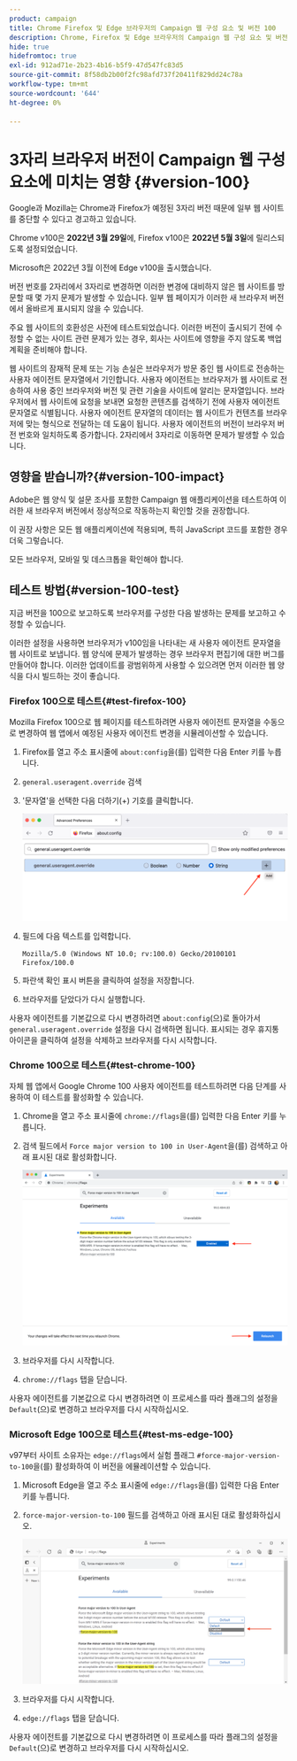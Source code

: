 ```yaml
---
product: campaign
title: Chrome Firefox 및 Edge 브라우저의 Campaign 웹 구성 요소 및 버전 100
description: Chrome, Firefox 및 Edge 브라우저의 Campaign 웹 구성 요소 및 버전 100
hide: true
hidefromtoc: true
exl-id: 912ad71e-2b23-4b16-b5f9-47d547fc83d5
source-git-commit: 8f58db2b00f2fc98afd737f20411f829dd24c78a
workflow-type: tm+mt
source-wordcount: '644'
ht-degree: 0%

---
```


# 3자리 브라우저 버전이 Campaign 웹 구성 요소에 미치는 영향 {#version-100}

Google과 Mozilla는 Chrome과 Firefox가 예정된 3자리 버전 때문에 일부 웹 사이트를 중단할 수 있다고 경고하고 있습니다.

Chrome v100은 **2022년 3월 29일**&#x200B;에, Firefox v100은 **2022년 5월 3일**&#x200B;에 릴리스되도록 설정되었습니다.

Microsoft은 2022년 3월 이전에 Edge v100을 출시했습니다.

버전 번호를 2자리에서 3자리로 변경하면 이러한 변경에 대비하지 않은 웹 사이트를 방문할 때 몇 가지 문제가 발생할 수 있습니다. 일부 웹 페이지가 이러한 새 브라우저 버전에서 올바르게 표시되지 않을 수 있습니다.

주요 웹 사이트의 호환성은 사전에 테스트되었습니다. 이러한 버전이 출시되기 전에 수정할 수 없는 사이트 관련 문제가 있는 경우, 회사는 사이트에 영향을 주지 않도록 백업 계획을 준비해야 합니다.

웹 사이트의 잠재적 문제 또는 기능 손실은 브라우저가 방문 중인 웹 사이트로 전송하는 사용자 에이전트 문자열에서 기인합니다. 사용자 에이전트는 브라우저가 웹 사이트로 전송하여 사용 중인 브라우저와 버전 및 관련 기술을 사이트에 알리는 문자열입니다. 브라우저에서 웹 사이트에 요청을 보내면 요청한 콘텐츠를 검색하기 전에 사용자 에이전트 문자열로 식별됩니다. 사용자 에이전트 문자열의 데이터는 웹 사이트가 컨텐츠를 브라우저에 맞는 형식으로 전달하는 데 도움이 됩니다. 사용자 에이전트의 버전이 브라우저 버전 번호와 일치하도록 증가합니다. 2자리에서 3자리로 이동하면 문제가 발생할 수 있습니다.

## 영향을 받습니까?{#version-100-impact}

Adobe은 웹 양식 및 설문 조사를 포함한 Campaign 웹 애플리케이션을 테스트하여 이러한 새 브라우저 버전에서 정상적으로 작동하는지 확인할 것을 권장합니다.

이 권장 사항은 모든 웹 애플리케이션에 적용되며, 특히 JavaScript 코드를 포함한 경우 더욱 그렇습니다.

모든 브라우저, 모바일 및 데스크톱을 확인해야 합니다.

## 테스트 방법{#version-100-test}

지금 버전을 100으로 보고하도록 브라우저를 구성한 다음 발생하는 문제를 보고하고 수정할 수 있습니다.

이러한 설정을 사용하면 브라우저가 v100임을 나타내는 새 사용자 에이전트 문자열을 웹 사이트로 보냅니다. 웹 양식에 문제가 발생하는 경우 브라우저 편집기에 대한 버그를 만들어야 합니다. 이러한 업데이트를 광범위하게 사용할 수 있으려면 먼저 이러한 웹 양식을 다시 빌드하는 것이 좋습니다.

### Firefox 100으로 테스트{#test-firefox-100}

Mozilla Firefox 100으로 웹 페이지를 테스트하려면 사용자 에이전트 문자열을 수동으로 변경하여 웹 앱에서 예정된 사용자 에이전트 변경을 시뮬레이션할 수 있습니다.

1. Firefox를 열고 주소 표시줄에 `about:config`을(를) 입력한 다음 Enter 키를 누릅니다.
1. `general.useragent.override` 검색
1. &#39;문자열&#39;을 선택한 다음 더하기(+) 기호를 클릭합니다.

   ![](assets/do-not-localize/force-user-agent-firefox.png)

1. 필드에 다음 텍스트를 입력합니다.

   ```
   Mozilla/5.0 (Windows NT 10.0; rv:100.0) Gecko/20100101 Firefox/100.0
   ```

1. 파란색 확인 표시 버튼을 클릭하여 설정을 저장합니다.
1. 브라우저를 닫았다가 다시 실행합니다.

사용자 에이전트를 기본값으로 다시 변경하려면 `about:config`(으)로 돌아가서 `general.useragent.override` 설정을 다시 검색하면 됩니다.  표시되는 경우 휴지통 아이콘을 클릭하여 설정을 삭제하고 브라우저를 다시 시작합니다.

### Chrome 100으로 테스트{#test-chrome-100}

자체 웹 앱에서 Google Chrome 100 사용자 에이전트를 테스트하려면 다음 단계를 사용하여 이 테스트를 활성화할 수 있습니다.

1. Chrome을 열고 주소 표시줄에 `chrome://flags`을(를) 입력한 다음 Enter 키를 누릅니다.
1. 검색 필드에서 `Force major version to 100 in User-Agent`을(를) 검색하고 아래 표시된 대로 활성화합니다.

   ![](assets/do-not-localize/force-user-agent-chrome.png)

1. 브라우저를 다시 시작합니다.
1. `chrome://flags` 탭을 닫습니다.

사용자 에이전트를 기본값으로 다시 변경하려면 이 프로세스를 따라 플래그의 설정을 `Default`(으)로 변경하고 브라우저를 다시 시작하십시오.


### Microsoft Edge 100으로 테스트{#test-ms-edge-100}

v97부터 사이트 소유자는 `edge://flags`에서 실험 플래그 `#force-major-version-to-100`을(를) 활성화하여 이 버전을 에뮬레이션할 수 있습니다.

1. Microsoft Edge을 열고 주소 표시줄에 `edge://flags`을(를) 입력한 다음 Enter 키를 누릅니다.
1. `force-major-version-to-100` 필드를 검색하고 아래 표시된 대로 활성화하십시오.

   ![](assets/do-not-localize/force-user-agent-edge.png)

1. 브라우저를 다시 시작합니다.
1. `edge://flags` 탭을 닫습니다.

사용자 에이전트를 기본값으로 다시 변경하려면 이 프로세스를 따라 플래그의 설정을 `Default`(으)로 변경하고 브라우저를 다시 시작하십시오.
